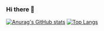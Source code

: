 ### Hi there 👋

[![Anurag's GitHub stats](https://github-readme-stats.vercel.app/api?username=AdrianoSilva19&count_private=true&include_all_comits=true&show_icons=true&theme=dracula)](https://github.com/AdrianoSilva19/github-readme-stats)
[![Top Langs](https://github-readme-stats.vercel.app/api/top-langs/?username=AdrianoSilva19&langs_count=16&theme=dracula)](https://github.com/AdrianoSilva19/github-readme-stats)

<!--

Here are some ideas to get you started:

- 🔭 I’m currently working on ...
- 🌱 I’m currently learning ...
- 👯 I’m looking to collaborate on ...
- 🤔 I’m looking for help with ...
- 💬 Ask me about ...
- 📫 How to reach me: ...
- 😄 Pronouns: ...
- ⚡ Fun fact: ...
-->
